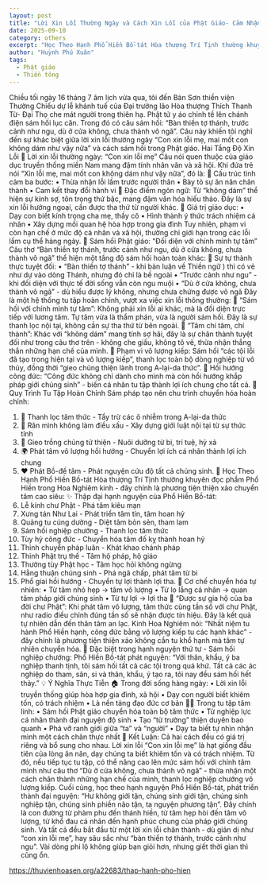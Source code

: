 ```yaml
---
layout: post
title: "Lời Xin Lỗi Thường Ngày và Cách Xin Lỗi của Phật Giáo- Cảm Nhận Từ Lễ Khánh Tuế Sư Ông."
date: 2025-09-10
category: others
excerpt: "Học Theo Hạnh Phổ Hiền Bồ-tát Hòa thượng Trí Tịnh thường khuyên đọc phẩm Phổ Hiền trong Hoa Nghiêm kinh - đây chính là phương tiện thiện xảo chuyển tâm cao siêu: ✨ Thập đại hạnh nguyện của Phổ Hiền Bồ-tát:  1. Lễ kính chư Phật - Phá tâm kiêu mạn  2. Xưng tán Như Lai - Phát triển tâm tín, tâm hoan hỷ  3. Quảng tu cúng dường - Diệt tâm bỏn sẻn, tham lam  4. Sám hối nghiệp chướng - Thanh lọc tâm thức  5. Tùy hỷ công đức - Chuyển hóa tâm đố kỵ thành hoan hỷ  6. Thỉnh chuyển pháp luân - Khát khao chánh pháp  7. Thỉnh Phật trụ thế - Tâm hộ pháp, hộ giáo  8. Thường tùy Phật học - Tâm học hỏi không ngừng  9. Hằng thuận chúng sinh - Phá ngã chấp, phát tâm từ bi  10. Phổ giai hồi hướng - Chuyển tự lợi thành lợi tha."
author: "Huỳnh Phú Xuân"
tags:
  - Phật giáo
  - Thiền tông
---
```


Chiều tối ngày 16 tháng 7 âm lịch vừa qua, tôi đến Bản Sơn thiền viện Thường Chiếu dự lễ khánh tuế của Đại trưởng lão Hòa thượng Thích Thanh Từ- Đại Thọ che mát người trong thiên hạ. Phật tử y áo chỉnh tề lên chánh điện sám hối lục căn. Trong đó có câu sám hối: “Bàn thiền tợ thánh, trước cảnh như ngu, dù ở cửa không, chưa thành vô ngã”.
Câu này khiến tôi nghĩ đến sự khác biệt giữa lời xin lỗi thường ngày “Con xin lỗi mẹ, mai mốt con không dám như vậy nữa” và cách sám hối trong Phật giáo.
Hai Tầng Độ Xin Lỗi
👶 Lời xin lỗi thường ngày: “Con xin lỗi mẹ”
Câu nói quen thuộc của giáo dục truyền thống miền Nam mang đậm tính nhân văn và xã hội. Khi đứa trẻ nói “Xin lỗi mẹ, mai mốt con không dám như vậy nữa”, đó là:
🔹 Cấu trúc tình cảm ba bước:
 • Thừa nhận lỗi lầm trước người thân
 • Bày tỏ sự ăn năn chân thành
 • Cam kết thay đổi hành vi
🔹 Đặc điểm ngôn ngữ:
Từ “không dám” thể hiện sự kính sợ, tôn trọng thứ bậc, mang đậm văn hóa hiếu thảo. Đây là sự xin lỗi hướng ngoại, cần được tha thứ từ người khác.
🔹 Giá trị giáo dục:
 • Dạy con biết kính trọng cha mẹ, thầy cô
 • Hình thành ý thức trách nhiệm cá nhân
 • Xây dựng mối quan hệ hòa hợp trong gia đình
Tuy nhiên, phạm vi còn hạn chế ở mức độ cá nhân và xã hội, thường chỉ giới hạn trong các lỗi lầm cụ thể hàng ngày.
🧘 Sám hối Phật giáo: “Đối diện với chính mình tự tâm”
Câu thơ “Bàn thiền tợ thánh, trước cảnh như ngu, dù ở cửa không, chưa thành vô ngã” thể hiện một tầng độ sám hối hoàn toàn khác:
🔸 Sự tự thành thực tuyệt đối:
 • “Bàn thiền tợ thánh” - khi bàn luận về Thiền ngữ ) thì có vẻ như dự vào dòng Thánh, nhưng đó chỉ là bề ngoài
 • “Trước cảnh như ngu” - khi đối diện với thực tế đời sống vẫn còn ngu muội
 • “Dù ở cửa không, chưa thành vô ngã” - dù hiểu được lý không, nhưng chưa chứng được vô ngã
Đây là một hệ thống tu tập hoàn chỉnh, vượt xa việc xin lỗi thông thường:
🔸 “Sám hối với chính mình tự tâm”:
Không phải xin lỗi ai khác, mà là đối diện trực tiếp với lương tâm. Tự tâm vừa là thẩm phán, vừa là người sám hối. Đây là sự thanh lọc nội tại, không cần sự tha thứ từ bên ngoài.
🔸 “Tâm chí tâm, chí thành”:
Khác với “không dám” mang tính sợ hãi, đây là sự chân thành tuyệt đối như trong câu thơ trên - không che giấu, không tô vẽ, thừa nhận thẳng thắn những hạn chế của mình.
🔸 Phạm vi vô lượng kiếp:
Sám hối “các tội lỗi đã tạo trong hiện tại và vô lượng kiếp”, thanh lọc toàn bộ dòng nghiệp từ vô thủy, đồng thời “gieo chủng thiện lành trong A-lại-da thức”.
🔸 Hồi hướng công đức:
“Công đức không chỉ dành cho mình mà còn hồi hướng khắp pháp giới chúng sinh” - biến cá nhân tu tập thành lợi ích chung cho tất cả.
🔄 Quy Trình Tu Tập Hoàn Chỉnh
Sám pháp tạo nên chu trình chuyển hóa hoàn chỉnh:
 1. 🧼 Thanh lọc tâm thức - Tẩy trừ các ô nhiễm trong A-lại-da thức
 2. 🚫 Răn mình không làm điều xấu - Xây dựng giới luật nội tại từ sự thức tỉnh
 3. 🌱 Gieo trồng chủng tử thiện - Nuôi dưỡng từ bi, trí tuệ, hỷ xả
 4. 🌍 Phát tâm vô lượng hồi hướng - Chuyển lợi ích cá nhân thành lợi ích chung
 5. ❤️ Phát Bồ-đề tâm - Phát nguyện cứu độ tất cả chúng sinh.
🙏 Học Theo Hạnh Phổ Hiền Bồ-tát
Hòa thượng Trí Tịnh thường khuyên đọc phẩm Phổ Hiền trong Hoa Nghiêm kinh - đây chính là phương tiện thiện xảo chuyển tâm cao siêu:
✨ Thập đại hạnh nguyện của Phổ Hiền Bồ-tát:
 1. Lễ kính chư Phật - Phá tâm kiêu mạn
 2. Xưng tán Như Lai - Phát triển tâm tín, tâm hoan hỷ
 3. Quảng tu cúng dường - Diệt tâm bỏn sẻn, tham lam
 4. Sám hối nghiệp chướng - Thanh lọc tâm thức
 5. Tùy hỷ công đức - Chuyển hóa tâm đố kỵ thành hoan hỷ
 6. Thỉnh chuyển pháp luân - Khát khao chánh pháp
 7. Thỉnh Phật trụ thế - Tâm hộ pháp, hộ giáo
 8. Thường tùy Phật học - Tâm học hỏi không ngừng
 9. Hằng thuận chúng sinh - Phá ngã chấp, phát tâm từ bi
 10. Phổ giai hồi hướng - Chuyển tự lợi thành lợi tha.
🔄 Cơ chế chuyển hóa tự nhiên:
 • Từ tâm nhỏ hẹp → tâm vô lượng
 • Từ lo lắng cá nhân → quan tâm pháp giới chúng sinh
 • Từ tự lợi → lợi tha
🌟 “Được sự gia hộ của ba đời chư Phật”:
Khi phát tâm vô lượng, tâm thức cùng tần số với chư Phật, như radio điều chỉnh đúng tần số sẽ nhận được tín hiệu. Đây là kết quả tự nhiên dẫn đến thân tâm an lạc.
Kinh Hoa Nghiêm nói: “Nhất niệm tu hành Phổ Hiền hạnh, công đức bằng vô lượng kiếp tu các hạnh khác” - đây chính là phương tiện thiện xảo không cần tu khổ hạnh mà tâm tự nhiên chuyển hóa.
🎯 Đặc biệt trong hạnh nguyện thứ tư - Sám hối nghiệp chướng:
Phổ Hiền Bồ-tát phát nguyện: “Với thân, khẩu, ý ba nghiệp thanh tịnh, tôi sám hối tất cả các tội trong quá khứ. Tất cả các ác nghiệp do tham, sân, si và thân, khẩu, ý tạo ra, tôi nay đều sám hối hết thảy.”
💡 Ý Nghĩa Thực Tiễn
🏠 Trong đời sống hàng ngày:
 • Lời xin lỗi truyền thống giúp hòa hợp gia đình, xã hội
 • Dạy con người biết khiêm tốn, có trách nhiệm
 • Là nền tảng đạo đức cơ bản
🧘‍♂️ Trong tu tập tâm linh:
 • Sám hối Phật giáo chuyển hóa toàn bộ tâm thức
 • Từ nghiệp lực cá nhân thành đại nguyện độ sinh
 • Tạo “từ trường” thiện duyên bao quanh
 • Phá vỡ ranh giới giữa “ta” và “người”
 • Dạy ta biết tự nhìn nhận mình một cách chân thực nhất
🌈 Kết Luận:
Cả hai cách đều có giá trị riêng và bổ sung cho nhau. Lời xin lỗi “Con xin lỗi mẹ” là hạt giống đầu tiên của lòng ăn năn, dạy chúng ta biết khiêm tốn và có trách nhiệm. Từ đó, nếu tiếp tục tu tập, có thể nâng cao lên mức sám hối với chính tâm mình như câu thơ “Dù ở cửa không, chưa thành vô ngã” - thừa nhận một cách chân thành những hạn chế của mình, thanh lọc nghiệp chướng vô lượng kiếp.
Cuối cùng, học theo hạnh nguyện Phổ Hiền Bồ-tát, phát triển thành đại nguyện: “Hư không giới tận, chúng sinh giới tận, chúng sinh nghiệp tận, chúng sinh phiền não tận, ta nguyện phương tận”.
Đây chính là con đường từ phàm phu đến thánh hiền, từ tâm hẹp hòi đến tâm vô lượng, từ khổ đau cá nhân đến hạnh phúc chung của pháp giới chúng sinh. Và tất cả đều bắt đầu từ một lời xin lỗi chân thành - dù giản dị như “con xin lỗi mẹ”, hay sâu sắc như “bàn thiền tợ thánh, trước cảnh như ngu”.​​​​​​​​​​​​​​​​
Vài dòng phi lộ không giúp bạn giỏi hơn, nhưng giết thời gian thì cũng ổn.

https://thuvienhoasen.org/a22683/thap-hanh-pho-hien
